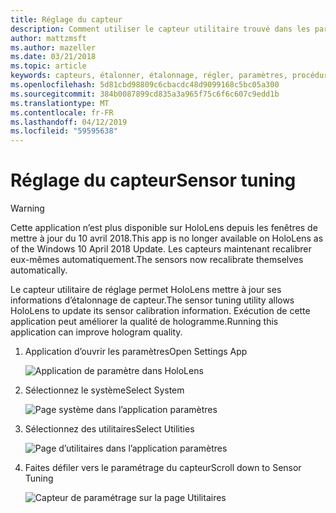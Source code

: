 ```yaml
---
title: Réglage du capteur
description: Comment utiliser le capteur utilitaire trouvé dans les paramètres de HoloLens de réglage.
author: mattzmsft
ms.author: mazeller
ms.date: 03/21/2018
ms.topic: article
keywords: capteurs, étalonner, étalonnage, régler, paramètres, procédure
ms.openlocfilehash: 5d81cbd98809c6cbacdc48d9099168c5bc05a300
ms.sourcegitcommit: 384b0087899cd835a3a965f75c6f6c607c9edd1b
ms.translationtype: MT
ms.contentlocale: fr-FR
ms.lasthandoff: 04/12/2019
ms.locfileid: "59595638"
---
```

# <a name="sensor-tuning"></a><span data-ttu-id="18277-104">Réglage du capteur</span><span class="sxs-lookup"><span data-stu-id="18277-104">Sensor tuning</span></span>

>[!WARNING]
><span data-ttu-id="18277-105">Cette application n’est plus disponible sur HoloLens depuis les fenêtres de mettre à jour du 10 avril 2018.</span><span class="sxs-lookup"><span data-stu-id="18277-105">This app is no longer available on HoloLens as of the Windows 10 April 2018 Update.</span></span> <span data-ttu-id="18277-106">Les capteurs maintenant recalibrer eux-mêmes automatiquement.</span><span class="sxs-lookup"><span data-stu-id="18277-106">The sensors now recalibrate themselves automatically.</span></span> 

<span data-ttu-id="18277-107">Le capteur utilitaire de réglage permet HoloLens mettre à jour ses informations d’étalonnage de capteur.</span><span class="sxs-lookup"><span data-stu-id="18277-107">The sensor tuning utility allows HoloLens to update its sensor calibration information.</span></span> <span data-ttu-id="18277-108">Exécution de cette application peut améliorer la qualité de hologramme.</span><span class="sxs-lookup"><span data-stu-id="18277-108">Running this application can improve hologram quality.</span></span>

1. <span data-ttu-id="18277-109">Application d’ouvrir les paramètres</span><span class="sxs-lookup"><span data-stu-id="18277-109">Open Settings App</span></span>

   ![Application de paramètre dans HoloLens](images/settingssensortuning-500px.png)
  
2. <span data-ttu-id="18277-111">Sélectionnez le système</span><span class="sxs-lookup"><span data-stu-id="18277-111">Select System</span></span>

   ![Page système dans l’application paramètres](images/systemsensortuning-500px.png)
  
3. <span data-ttu-id="18277-113">Sélectionnez des utilitaires</span><span class="sxs-lookup"><span data-stu-id="18277-113">Select Utilities</span></span>

   ![Page d’utilitaires dans l’application paramètres](images/utilitiessensortuning-500px.png)
  
4. <span data-ttu-id="18277-115">Faites défiler vers le paramétrage du capteur</span><span class="sxs-lookup"><span data-stu-id="18277-115">Scroll down to Sensor Tuning</span></span>

   ![Capteur de paramétrage sur la page Utilitaires](images/sensortuningsettingsapp-500px.png)
